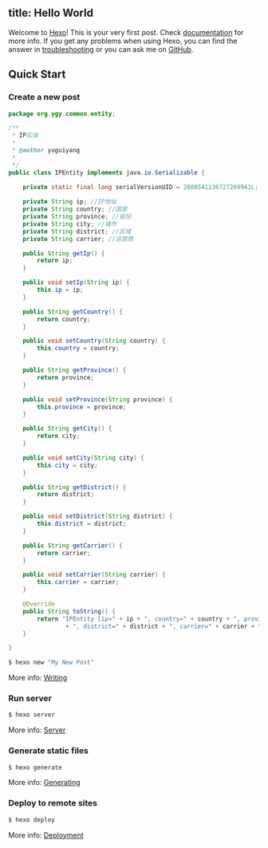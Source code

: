 title: Hello World
---
Welcome to [Hexo](http://hexo.io/)! This is your very first post. Check [documentation](http://hexo.io/docs/) for more info. If you get any problems when using Hexo, you can find the answer in [troubleshooting](http://hexo.io/docs/troubleshooting.html) or you can ask me on [GitHub](https://github.com/hexojs/hexo/issues).

## Quick Start

### Create a new post

``` java
package org.ygy.common.entity;

/**
 * IP实体
 * 
 * @author yuguiyang
 *
 */
public class IPEntity implements java.io.Serializable {

	private static final long serialVersionUID = 2800541136727269941L;
	
	private String ip; //IP地址
	private String country; //国家
	private String province; //省份
	private String city; //城市
	private String district; //区域
	private String carrier; //运营商

	public String getIp() {
		return ip;
	}

	public void setIp(String ip) {
		this.ip = ip;
	}

	public String getCountry() {
		return country;
	}

	public void setCountry(String country) {
		this.country = country;
	}

	public String getProvince() {
		return province;
	}

	public void setProvince(String province) {
		this.province = province;
	}

	public String getCity() {
		return city;
	}

	public void setCity(String city) {
		this.city = city;
	}

	public String getDistrict() {
		return district;
	}

	public void setDistrict(String district) {
		this.district = district;
	}

	public String getCarrier() {
		return carrier;
	}

	public void setCarrier(String carrier) {
		this.carrier = carrier;
	}

	@Override
	public String toString() {
		return "IPEntity [ip=" + ip + ", country=" + country + ", province=" + province + ", city=" + city
				+ ", district=" + district + ", carrier=" + carrier + "]";
	}

}

```

``` bash
$ hexo new "My New Post"
```

More info: [Writing](http://hexo.io/docs/writing.html)

### Run server

``` bash
$ hexo server
```

More info: [Server](http://hexo.io/docs/server.html)

### Generate static files

``` bash
$ hexo generate
```

More info: [Generating](http://hexo.io/docs/generating.html)

### Deploy to remote sites

``` bash
$ hexo deploy
```

More info: [Deployment](http://hexo.io/docs/deployment.html)
